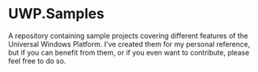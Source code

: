 # UWP.Samples
A repository containing sample projects covering different features of the Universal Windows Platform. I've created them for my personal reference, but if you can benefit from them, or if you even want to contribute, please feel free to do so.


